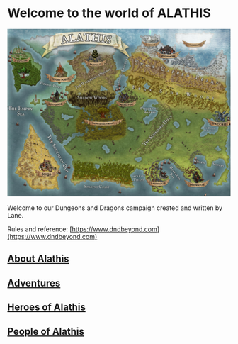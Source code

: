# Welcome to the world of ALATHIS

![Alathis](files/AlathisWorld.jpg)

Welcome to our Dungeons and Dragons campaign created and written by Lane.

Rules and reference: [https://www.dndbeyond.com](https://www.dndbeyond.com)

## [About Alathis](Alathis/index.md)

## [Adventures](Adventures/index.md)

## [Heroes of Alathis](Heroes/index.md)

## [People of Alathis](People/index.md)